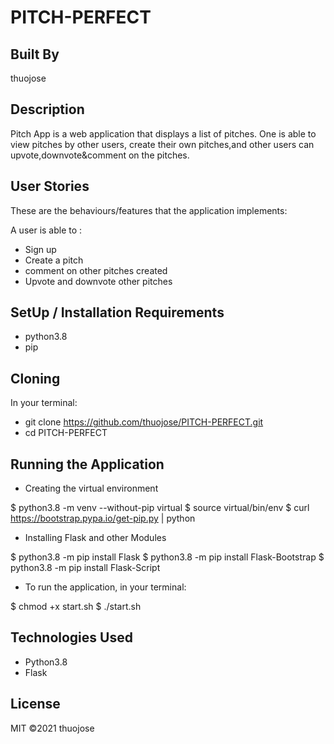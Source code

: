# PITCH-PERFECT

## Built By 
thuojose

## Description

Pitch App is a web application that displays a list of pitches. One is able to view pitches by other users, create their own pitches,and other users can upvote,downvote&comment on the pitches.

## User Stories

These are the behaviours/features that the application implements:

A user is able to :
* Sign up
* Create a pitch
* comment on other pitches created
* Upvote and downvote other pitches

## SetUp / Installation Requirements

* python3.8
* pip

## Cloning

In your terminal:

* git clone https://github.com/thuojose/PITCH-PERFECT.git
* cd PITCH-PERFECT

## Running the Application

* Creating the virtual environment

$ python3.8 -m venv --without-pip virtual
$ source virtual/bin/env
$ curl https://bootstrap.pypa.io/get-pip.py | python

* Installing Flask and other Modules

$ python3.8 -m pip install Flask
$ python3.8 -m pip install Flask-Bootstrap
$ python3.8 -m pip install Flask-Script

* To run the application, in your terminal:

$ chmod +x start.sh
$ ./start.sh

## Technologies Used

* Python3.8
* Flask

## License

MIT ©2021 thuojose
